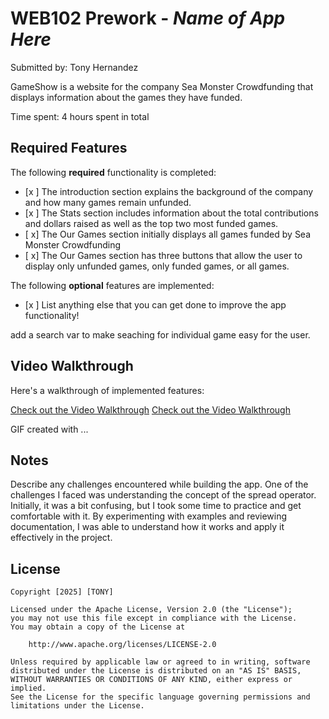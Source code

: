 # WEB102 Prework - *Name of App Here*

Submitted by:   Tony Hernandez 

GameShow is a website for the company Sea Monster Crowdfunding that displays information about the games they have funded.

Time spent: 4 hours spent in total

## Required Features

The following **required** functionality is completed:

* [x ] The introduction section explains the background of the company and how many games remain unfunded.
* [x ] The Stats section includes information about the total contributions and dollars raised as well as the top two most funded games.
* [ x] The Our Games section initially displays all games funded by Sea Monster Crowdfunding
* [ x] The Our Games section has three buttons that allow the user to display only unfunded games, only funded games, or all games.

The following **optional** features are implemented:

* [x ] List anything else that you can get done to improve the app functionality!

add a search var to make seaching for individual game easy for the user.

## Video Walkthrough

Here's a walkthrough of implemented features:

<!-- <img src='assets/Prework_Video_TonyH.mp4' title='Video Walkthrough' width='' alt='Video Walkthrough' /> -->
<a href="https://sendvid.com/hzlqiv7r" target="_blank">Check out the Video Walkthrough</a>
[Check out the Video Walkthrough](https://sendvid.com/hzlqiv7r)
<!-- Replace this with whatever GIF tool you used! -->
GIF created with ...  
<!-- Recommended tools:
[Kap](https://getkap.co/) for macOS
[ScreenToGif](https://www.screentogif.com/) for Windows
[peek](https://github.com/phw/peek) for Linux. -->

## Notes

Describe any challenges encountered while building the app.
One of the challenges I faced was understanding the concept of the spread operator. Initially, it was a bit confusing, but I took some time to practice and get comfortable with it. By experimenting with examples and reviewing documentation, I was able to understand how it works and apply it effectively in the project.

## License

    Copyright [2025] [TONY]

    Licensed under the Apache License, Version 2.0 (the "License");
    you may not use this file except in compliance with the License.
    You may obtain a copy of the License at

        http://www.apache.org/licenses/LICENSE-2.0

    Unless required by applicable law or agreed to in writing, software
    distributed under the License is distributed on an "AS IS" BASIS,
    WITHOUT WARRANTIES OR CONDITIONS OF ANY KIND, either express or implied.
    See the License for the specific language governing permissions and
    limitations under the License.
